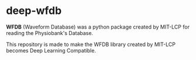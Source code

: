 # deep-wfdb

**WFDB** (Waveform Database) was a python package created by MIT-LCP for reading the Physiobank's Database. 

This repository is made to make the WFDB library created by MIT-LCP becomes Deep Learning Compatible.